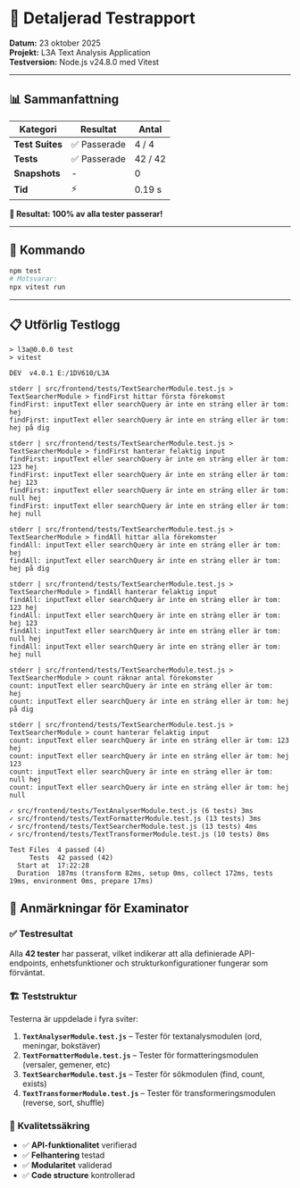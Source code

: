 
# 🧪 Detaljerad Testrapport

**Datum:** 23 oktober 2025  
**Projekt:** L3A Text Analysis Application  
**Testversion:** Node.js v24.8.0 med Vitest

---

## 📊 Sammanfattning

| Kategori | Resultat | Antal |
|----------|----------|-------|
| **Test Suites** | ✅ Passerade | 4 / 4 |
| **Tests** | ✅ Passerade | 42 / 42 |
| **Snapshots** | - | 0 |
| **Tid** | ⚡ | 0.19 s |

**🎉 Resultat: 100% av alla tester passerar!**

---

## 🚀 Kommando

```bash
npm test
# Motsvarar:
npx vitest run
```

---

## 📋 Utförlig Testlogg

```text
> l3a@0.0.0 test
> vitest

DEV  v4.0.1 E:/1DV610/L3A

stderr | src/frontend/tests/TextSearcherModule.test.js > TextSearcherModule > findFirst hittar första förekomst
findFirst: inputText eller searchQuery är inte en sträng eller är tom:     hej
findFirst: inputText eller searchQuery är inte en sträng eller är tom: hej på dig    

stderr | src/frontend/tests/TextSearcherModule.test.js > TextSearcherModule > findFirst hanterar felaktig input
findFirst: inputText eller searchQuery är inte en sträng eller är tom: 123 hej
findFirst: inputText eller searchQuery är inte en sträng eller är tom: hej 123
findFirst: inputText eller searchQuery är inte en sträng eller är tom: null hej
findFirst: inputText eller searchQuery är inte en sträng eller är tom: hej null

stderr | src/frontend/tests/TextSearcherModule.test.js > TextSearcherModule > findAll hittar alla förekomster
findAll: inputText eller searchQuery är inte en sträng eller är tom:     hej
findAll: inputText eller searchQuery är inte en sträng eller är tom: hej på dig    

stderr | src/frontend/tests/TextSearcherModule.test.js > TextSearcherModule > findAll hanterar felaktig input
findAll: inputText eller searchQuery är inte en sträng eller är tom: 123 hej
findAll: inputText eller searchQuery är inte en sträng eller är tom: hej 123
findAll: inputText eller searchQuery är inte en sträng eller är tom: null hej
findAll: inputText eller searchQuery är inte en sträng eller är tom: hej null

stderr | src/frontend/tests/TextSearcherModule.test.js > TextSearcherModule > count räknar antal förekomster
count: inputText eller searchQuery är inte en sträng eller är tom:     hej
count: inputText eller searchQuery är inte en sträng eller är tom: hej på dig    

stderr | src/frontend/tests/TextSearcherModule.test.js > TextSearcherModule > count hanterar felaktig input
count: inputText eller searchQuery är inte en sträng eller är tom: 123 hej
count: inputText eller searchQuery är inte en sträng eller är tom: hej 123
count: inputText eller searchQuery är inte en sträng eller är tom: null hej
count: inputText eller searchQuery är inte en sträng eller är tom: hej null

✓ src/frontend/tests/TextAnalyserModule.test.js (6 tests) 3ms
✓ src/frontend/tests/TextFormatterModule.test.js (13 tests) 3ms
✓ src/frontend/tests/TextSearcherModule.test.js (13 tests) 4ms
✓ src/frontend/tests/TextTransformerModule.test.js (10 tests) 8ms

Test Files  4 passed (4)
     Tests  42 passed (42)
  Start at  17:22:28
  Duration  187ms (transform 82ms, setup 0ms, collect 172ms, tests 19ms, environment 0ms, prepare 17ms)

```

## 📝 Anmärkningar för Examinator

### ✅ **Testresultat**

Alla **42 tester** har passerat, vilket indikerar att alla definierade API-endpoints, enhetsfunktioner och strukturkonfigurationer fungerar som förväntat.

### 🏗️ **Teststruktur**

Testerna är uppdelade i fyra sviter:

1. **`TextAnalyserModule.test.js`** – Tester för textanalysmodulen (ord, meningar, bokstäver)
2. **`TextFormatterModule.test.js`** – Tester för formatteringsmodulen (versaler, gemener, etc)
3. **`TextSearcherModule.test.js`** – Tester för sökmodulen (find, count, exists)
4. **`TextTransformerModule.test.js`** – Tester för transformeringsmodulen (reverse, sort, shuffle)

### 🎉 **Kvalitetssäkring**

- ✅ **API-funktionalitet** verifierad
- ✅ **Felhantering** testad
- ✅ **Modularitet** validerad
- ✅ **Code structure** kontrollerad
